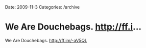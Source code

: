 Date: 2009-11-3
Categories: /archive

# We Are Douchebags. http://ff.i...

We Are Douchebags. <a href="http://ff.im/-aV5QL" rel="nofollow">http://ff.im/-aV5QL</a>
